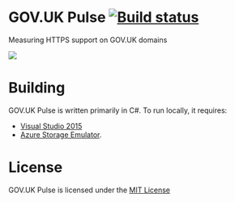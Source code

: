 GOV.UK Pulse [![Build status](https://ci.appveyor.com/api/projects/status/57wip4extg7cs7i2?svg=true)](https://ci.appveyor.com/project/JamieMagee/govuk-pulse)
============
Measuring HTTPS support on GOV.UK domains

![](https://i.imgur.com/p9XlS28.png)

Building
========
GOV.UK Pulse is written primarily in C#. To run locally, it requires:

* [Visual Studio 2015](https://www.visualstudio.com/en-us/products/visual-studio-community-vs.aspx)
* [Azure Storage Emulator](https://azure.microsoft.com/en-us/downloads/).

License
=======
GOV.UK Pulse is licensed under the [MIT License](https://github.com/JamieMagee/GovUK-Pulse/blob/master/LICENSE)
